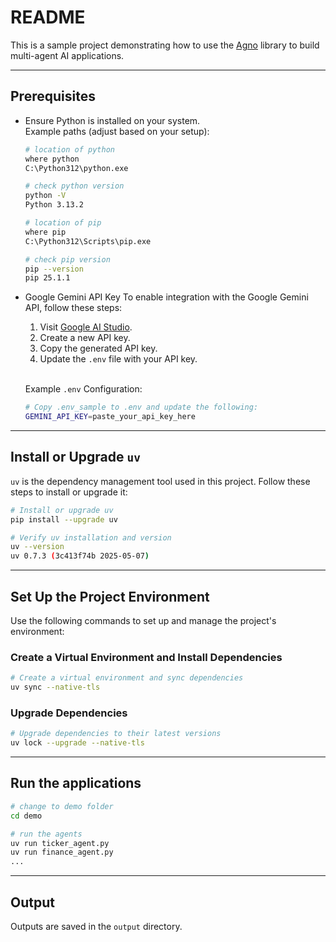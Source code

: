 # README

This is a sample project demonstrating how to use the [Agno](https://docs.agno.com) library to build multi-agent AI applications.

---

## Prerequisites

- Ensure Python is installed on your system.  
  Example paths (adjust based on your setup):

  ```sh
  # location of python
  where python
  C:\Python312\python.exe

  # check python version
  python -V
  Python 3.13.2

  # location of pip
  where pip
  C:\Python312\Scripts\pip.exe

  # check pip version
  pip --version
  pip 25.1.1
  ```

- Google Gemini API Key
  To enable integration with the Google Gemini API, follow these steps:

  1. Visit [Google AI Studio](https://aistudio.google.com/apikey).  
  2. Create a new API key.  
  3. Copy the generated API key.  
  4. Update the `.env` file with your API key.

  </br>

  Example `.env` Configuration:

  ```sh
  # Copy .env_sample to .env and update the following:
  GEMINI_API_KEY=paste_your_api_key_here
  ```

---

## Install or Upgrade `uv`

`uv` is the dependency management tool used in this project. Follow these steps to install or upgrade it:

```sh
# Install or upgrade uv
pip install --upgrade uv

# Verify uv installation and version
uv --version
uv 0.7.3 (3c413f74b 2025-05-07)
```

---

## Set Up the Project Environment

Use the following commands to set up and manage the project's environment:

### Create a Virtual Environment and Install Dependencies

```sh
# Create a virtual environment and sync dependencies
uv sync --native-tls
```

### Upgrade Dependencies

```sh
# Upgrade dependencies to their latest versions
uv lock --upgrade --native-tls
```

---

## Run the applications

```sh
# change to demo folder
cd demo

# run the agents
uv run ticker_agent.py
uv run finance_agent.py
...
```

---

## Output

Outputs are saved in the `output` directory.
